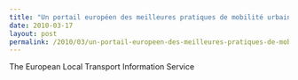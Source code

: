 ```yaml
---
title: "Un portail européen des meilleures pratiques de mobilité urbaine"
date: 2010-03-17
layout: post
permalink: /2010/03/un-portail-europeen-des-meilleures-pratiques-de-mobilite-urbaine.html
---
```


<p style="text-align: justify">The European Local Transport Information Service